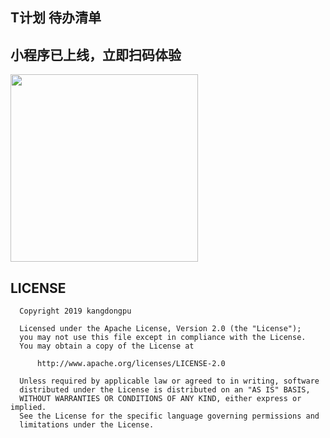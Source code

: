 ## T计划 待办清单

## 小程序已上线，立即扫码体验
   <img src="https://github.com/kangdongpu/MiniTodo/blob/master/mini_code.png" width="300"/>
   
## LICENSE

      Copyright 2019 kangdongpu

      Licensed under the Apache License, Version 2.0 (the "License");
      you may not use this file except in compliance with the License.
      You may obtain a copy of the License at

          http://www.apache.org/licenses/LICENSE-2.0

      Unless required by applicable law or agreed to in writing, software
      distributed under the License is distributed on an "AS IS" BASIS,
      WITHOUT WARRANTIES OR CONDITIONS OF ANY KIND, either express or implied.
      See the License for the specific language governing permissions and
      limitations under the License.
